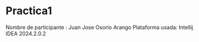 # Practica1
Nombre de participante : Juan Jose Osorio Arango
Plataforma usada: Intellij IDEA 2024.2.0.2
